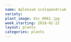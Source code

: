 ```yaml
---
name: Aplenium scolopendrium
variety: 
plant_image: dsc_0062.jpg
week_starting: 2018-02-22
layout: plants 
categories: plants 
---
```

